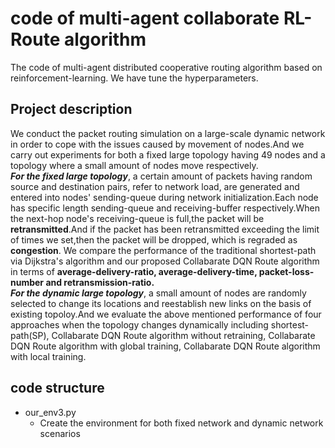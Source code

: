 # code of multi-agent collaborate RL-Route algorithm<br>
The code of multi-agent distributed cooperative routing algorithm based on reinforcement-learning.
We have tune the hyperparameters.<br>
## Project description
We conduct the packet routing simulation on a large-scale dynamic network in order to cope with the issues caused by movement of nodes.And we carry out experiments for both a fixed large topology having 49 nodes and a topology where a small amount of nodes move respectively.<br>
***For the fixed large topology***, a certain amount of packets having random source and destination pairs, refer to network load, are generated and entered into nodes' sending-queue during network initialization.Each node has specific length sending-queue and receiving-buffer respectively.When the next-hop node's receiving-queue is full,the packet will be **retransmitted**.And if the packet has been retransmitted exceeding the limit of times we set,then the packet will be dropped, which is regraded as **congestion**. We compare the performance of the traditional shortest-path via Dijkstra's algorithm and our proposed Collabarate DQN Route algorithm in terms of **average-delivery-ratio, average-delivery-time, packet-loss-number and retransmission-ratio.**<br>
***For the dynamic large topology***, a small amount of nodes are randomly selected to change its locations and reestablish new links on the basis of existing topoloy.And we evaluate the above mentioned performance of four approaches when the topology changes dynamically including shortest-path(SP), Collabarate DQN Route algorithm without retraining, Collabarate DQN Route algorithm with global training, Collabarate DQN Route algorithm with local training.<br>
## code structure
* our_env3.py
  * Create the environment for both fixed network and dynamic network scenarios 

